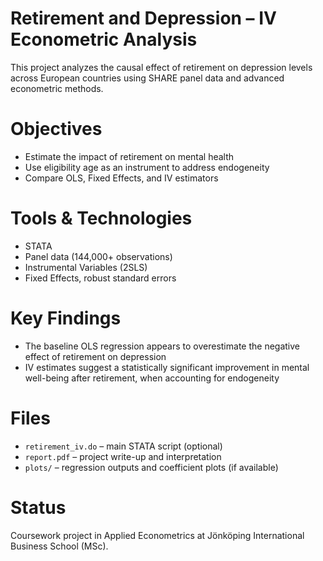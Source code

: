 # Retirement and Depression – IV Econometric Analysis

This project analyzes the causal effect of retirement on depression levels across European countries using SHARE panel data and advanced econometric methods.

# Objectives
- Estimate the impact of retirement on mental health
- Use eligibility age as an instrument to address endogeneity
- Compare OLS, Fixed Effects, and IV estimators

# Tools & Technologies
- STATA
- Panel data (144,000+ observations)
- Instrumental Variables (2SLS)
- Fixed Effects, robust standard errors

# Key Findings
- The baseline OLS regression appears to overestimate the negative effect of retirement on depression
- IV estimates suggest a statistically significant improvement in mental well-being after retirement, when accounting for endogeneity

# Files
- `retirement_iv.do` – main STATA script (optional)
- `report.pdf` – project write-up and interpretation
- `plots/` – regression outputs and coefficient plots (if available)

# Status
Coursework project in Applied Econometrics at Jönköping International Business School (MSc).


